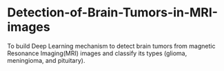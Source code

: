 # Detection-of-Brain-Tumors-in-MRI-images

To build Deep Learning mechanism to detect brain tumors from magnetic Resonance Imaging(MRI) images and classify its types (glioma, meningioma, and pituitary).
